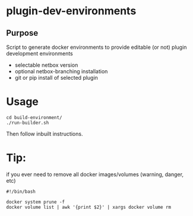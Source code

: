 # plugin-dev-environments

## Purpose

 Script to generate docker environments to provide editable (or not) plugin development environments 

 * selectable netbox version
 * optional netbox-branching installation 
 * git or pip install of selected plugin
 
# Usage

```
cd build-environment/
./run-builder.sh
```

 Then follow inbuilt instructions.

# Tip:

if you ever need to remove all docker images/volumes (warning, danger, etc) 

```
#!/bin/bash

docker system prune -f
docker volume list | awk '{print $2}' | xargs docker volume rm 
```
